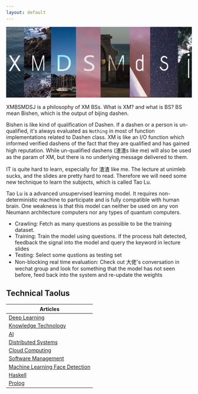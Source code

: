 ```yaml
---
layout: default
---
```



![xm](/assets/xmcover.png)

XMBSMDSJ is a philosophy of XM BSs. What is XM? and what is BS? BS mean Bishen, which is the output of  bijing dashen. 

Bishen is like kind of qualification of Dashen. If a dashen or a person is un-qualified, it's always evaluated as `Nothing` in most of function implementations related to Dashen class. XM is like an I/O function which informed verified dashens of the fact that they are qualified and has gained high reputation. While un-qualified dashens (渣渣s like me) will also be used as the param of XM, but there is no underlying message delivered to them.

IT is quite hard to learn, especially for 渣渣 like me. The lecture at unimleb sucks, and the slides are pretty hard to read. Therefore we will need some new technique to learn the subjects, which is called Tao Lu.

Tao Lu is a advanced unsupervised learning model. It requires non-deterministic machine to participate and is fully compatible with human brain. One weakness is that this model can neither be used on any von Neumann architecture computers nor any types of quantum computers.

- Crawling: Fetch as many questions as possible to be the training dataset.
- Training: Train the model using questions. If the process halt detected, feedback the signal into the model and query the keyword in lecture slides
- Testing: Select some qustions as testing set
- Non-blocking real time evaluation: Check out 大佬's conversation in wechat group and look for something that the model has not seen before, feed back into the system and re-update the weights


## Technical Taolus

|Articles |
|--|
| [Deep Learning](./DeepLearning/DeepLearning.md) |
|[Knowledge Technology](./KnowledgeTechnology/KTReview.md)|
|[AI](./AI/AIReview.md)|
|[Distributed Systems](./DistributedSystems/full-semester-notes.pdf)|
|[Cloud Computing](./CloudComputing/CCC.md)|
|[Software Management](./SPM/SPM.xmind)|
|[Machine Learning Face Detection](./FaceDetection/FaceDetection.md)|
|[Haskell](./Haskell/Haskell.md)|
|[Prolog](./Prolog/Prolog.md)|